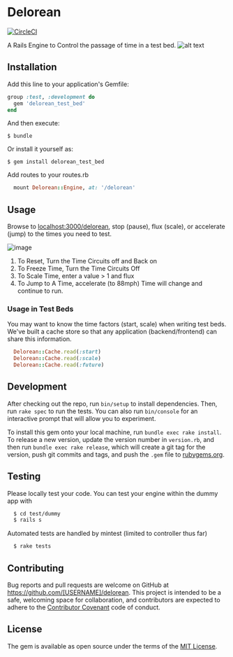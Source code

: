 # Delorean
[![CircleCI](https://circleci.com/gh/GetTerminus/delorean-rails.svg?style=svg)](https://circleci.com/gh/GetTerminus/delorean-rails)

A Rails Engine to Control the passage of time in a test bed.
![alt text](http://i.giphy.com/UTKINn9rjA2mQ.gif "Delorean")
## Installation

Add this line to your application's Gemfile:

```ruby
group :test, :development do
  gem 'delorean_test_bed'
end
```

And then execute:

    $ bundle

Or install it yourself as:

    $ gem install delorean_test_bed

Add routes to your routes.rb

```ruby
  mount Delorean::Engine, at: '/delorean'
```

## Usage

Browse to [localhost:3000/delorean](http://localhost:3000/delorean), stop (pause),
flux (scale), or accelerate (jump) to the times you need to test.

![image](https://cloud.githubusercontent.com/assets/571594/23485262/b64ada12-fea8-11e6-96d7-56c5fb25197f.png)

1. To Reset, Turn the Time Circuits off and Back on
2. To Freeze Time, Turn the Time Circuits Off
3. To Scale Time, enter a value > 1 and flux
4. To Jump to A Time, accelerate (to 88mph) Time will change and continue to run.


### Usage in Test Beds

You may want to know the time factors (start, scale) when writing test beds.
We've built a cache store so that any application (backend/frontend) can share
this information.

```ruby
  Delorean::Cache.read(:start)
  Delorean::Cache.read(:scale)
  Delorean::Cache.read(:future)
```
## Development

After checking out the repo, run `bin/setup` to install dependencies. Then, run `rake spec` to run the tests. You can also run `bin/console` for an interactive prompt that will allow you to experiment.

To install this gem onto your local machine, run `bundle exec rake install`. To release a new version, update the version number in `version.rb`, and then run `bundle exec rake release`, which will create a git tag for the version, push git commits and tags, and push the `.gem` file to [rubygems.org](https://rubygems.org).

## Testing

Please locally test your code. You can test your engine within the dummy app with
```bash
  $ cd test/dummy
  $ rails s
```

Automated tests are handled by mintest (limited to controller thus far)
```bash
  $ rake tests
```

## Contributing

Bug reports and pull requests are welcome on GitHub at https://github.com/[USERNAME]/delorean. This project is intended to be a safe, welcoming space for collaboration, and contributors are expected to adhere to the [Contributor Covenant](http://contributor-covenant.org) code of conduct.


## License

The gem is available as open source under the terms of the [MIT License](http://opensource.org/licenses/MIT).

